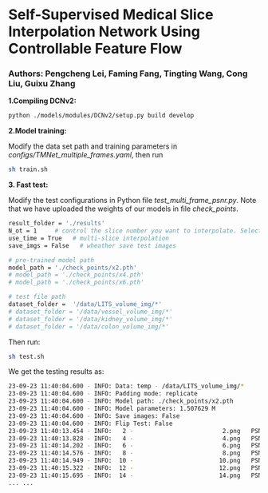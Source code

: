 
# Self-Supervised Medical Slice Interpolation Network Using Controllable Feature Flow

### Authors: Pengcheng Lei, Faming Fang, Tingting Wang, Cong Liu, Guixu Zhang


**1.Compiling DCNv2:**
```bash
python ./models/modules/DCNv2/setup.py build develop
```

**2.Model training:**

Modify the data set path and training parameters in _configs/TMNet_multiple_frames.yaml_, then run
```bash
sh train.sh
```

**3. Fast test:**

Modify the test configurations in Python file _test_multi_frame_psnr.py_. Note that we have uploaded the weights of our models in file _check_points_. 
```bash
result_folder = './results'
N_ot = 1     # control the slice number you want to interpolate. Select [1, 3, 5] for [x2, x4, x6] respectively.
use_time = True   # multi-slice interpolation
save_imgs = False   # wheather save test images

# pre-trained model path
model_path = './check_points/x2.pth'   
# model_path = './check_points/x4.pth'
# model_path = './check_points/x6.pth'

# test file path
dataset_folder =  '/data/LITS_volume_img/*'
# dataset_folder = '/data/vessel_volume_img/*'
# dataset_folder = '/data/kidney_volume_img/*'
# dataset_folder = '/data/colon_volume_img/*'
```
Then run:
```bash
sh test.sh
```
We get the testing results as:
```bash
23-09-23 11:40:04.600 - INFO: Data: temp - /data/LITS_volume_img/*
23-09-23 11:40:04.600 - INFO: Padding mode: replicate
23-09-23 11:40:04.600 - INFO: Model path: ./check_points/x2.pth
23-09-23 11:40:04.600 - INFO: Model parameters: 1.507629 M
23-09-23 11:40:04.600 - INFO: Save images: False
23-09-23 11:40:04.600 - INFO: Flip Test: False
23-09-23 11:40:13.454 - INFO:   2 -                         2.png 	PSNR: 39.060180 dB 	SSIM: 0.972012 dB
23-09-23 11:40:13.828 - INFO:   4 -                         4.png 	PSNR: 39.320951 dB 	SSIM: 0.973429 dB
23-09-23 11:40:14.202 - INFO:   6 -                         6.png 	PSNR: 39.100264 dB 	SSIM: 0.972124 dB
23-09-23 11:40:14.576 - INFO:   8 -                         8.png 	PSNR: 39.151693 dB 	SSIM: 0.972499 dB
23-09-23 11:40:14.949 - INFO:  10 -                        10.png 	PSNR: 39.002313 dB 	SSIM: 0.971758 dB
23-09-23 11:40:15.322 - INFO:  12 -                        12.png 	PSNR: 39.097148 dB 	SSIM: 0.973091 dB
23-09-23 11:40:15.695 - INFO:  14 -                        14.png 	PSNR: 39.057419 dB 	SSIM: 0.973872 dB
... ...
```


